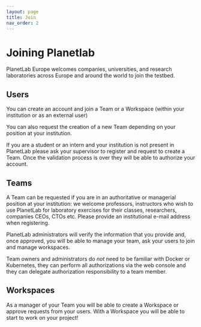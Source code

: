 ```yaml
---
layout: page
title: Join
nav_order: 2
---
```

# Joining Planetlab

PlanetLab Europe welcomes companies, universities, and research laboratories 
across Europe and around the world to join the testbed.

## Users

You can create an account and join a Team or a Workspace 
(within your institution or as an external user)

You can also request the creation of a new Team depending on your position at your institution.

If you are a student or an intern and your institution is not present in PlanetLab please ask your 
supervisor to register and request to create a Team.
Once the validation process is over they will be able to authorize your account.

## Teams

A Team can be requested if you are in an authoritative or managerial position at your institution:
we welcome professors, instructors who wish to use PlanetLab for laboratory exercises for their classes,
researchers, companies CEOs, CTOs etc.
Please provide an institutional e-mail address when registering.

PlanetLab administrators will verify the information that you provide and, once approved, you will be 
able to manage your team, ask your users to join and manage workspaces.

Team owners and administrators do _not_ need to be familiar with Docker or Kubernetes, 
they can perform all authorizations via the web console and they can delegate authorization
responsibility to a team member.

## Workspaces

As a manager of your Team you will be able to create a Workspace or approve requests from your users.
With a Workspace you will be able to start to work on your project!







